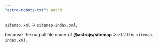 ```yaml
---
"astro-robots-txt": patch
---
```


`sitemap.xml` -> `sitemap-index.xml`,

because the output file name of **@astrojs/sitemap** >=0.2.0 is `sitemap-index.xml`.
